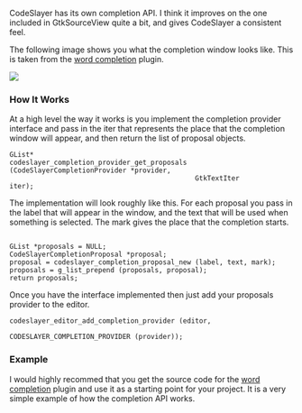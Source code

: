 CodeSlayer has its own completion API. I think it improves on the one included in GtkSourceView quite a bit, and gives CodeSlayer a consistent feel.

The following image shows you what the completion window looks like. This is taken from the [word completion](WordCompletionPlugin.md) plugin.

<img src='http://wiki-images.codeslayer.googlecode.com/git/completion.png' />

### How It Works ###

At a high level the way it works is you implement the completion provider interface and pass in the iter that represents the place that the completion window will appear, and then return the list of proposal objects.

```
GList*
codeslayer_completion_provider_get_proposals (CodeSlayerCompletionProvider *provider, 
                                              GtkTextIter                   iter);
```

The implementation will look roughly like this. For each proposal you pass in the label that will appear in the window, and the text that will be used when something is selected. The mark gives the place that the completion starts.

```

GList *proposals = NULL;
CodeSlayerCompletionProposal *proposal;
proposal = codeslayer_completion_proposal_new (label, text, mark);
proposals = g_list_prepend (proposals, proposal);
return proposals;
```

Once you have the interface implemented then just add your proposals provider to the editor.

```
codeslayer_editor_add_completion_provider (editor, 
                                           CODESLAYER_COMPLETION_PROVIDER (provider));

```

### Example ###

I would highly recommed that you get the source code for the [word completion](WordCompletionPlugin.md) plugin and use it as a starting point for your project. It is a very simple example of how the completion API works.